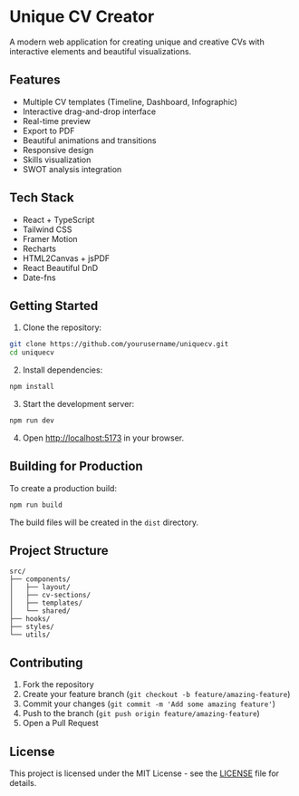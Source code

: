 # Unique CV Creator

A modern web application for creating unique and creative CVs with interactive elements and beautiful visualizations.

## Features

- Multiple CV templates (Timeline, Dashboard, Infographic)
- Interactive drag-and-drop interface
- Real-time preview
- Export to PDF
- Beautiful animations and transitions
- Responsive design
- Skills visualization
- SWOT analysis integration

## Tech Stack

- React + TypeScript
- Tailwind CSS
- Framer Motion
- Recharts
- HTML2Canvas + jsPDF
- React Beautiful DnD
- Date-fns

## Getting Started

1. Clone the repository:
```bash
git clone https://github.com/yourusername/uniquecv.git
cd uniquecv
```

2. Install dependencies:
```bash
npm install
```

3. Start the development server:
```bash
npm run dev
```

4. Open [http://localhost:5173](http://localhost:5173) in your browser.

## Building for Production

To create a production build:

```bash
npm run build
```

The build files will be created in the `dist` directory.

## Project Structure

```
src/
├── components/
│   ├── layout/
│   ├── cv-sections/
│   ├── templates/
│   └── shared/
├── hooks/
├── styles/
└── utils/
```

## Contributing

1. Fork the repository
2. Create your feature branch (`git checkout -b feature/amazing-feature`)
3. Commit your changes (`git commit -m 'Add some amazing feature'`)
4. Push to the branch (`git push origin feature/amazing-feature`)
5. Open a Pull Request

## License

This project is licensed under the MIT License - see the [LICENSE](LICENSE) file for details.
